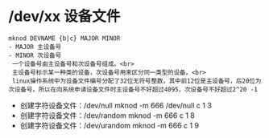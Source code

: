 # /dev/xx 设备文件

    mknod DEVNAME {b|c} MAJOR MINOR
    - MAJOR 主设备号
    - MINOR 次设备号
     一个设备号由主设备号和次设备号组成。<br>
     主设备号标示某一种类的设备，次设备号用来区分同一类型的设备。<br>
     linux操作系统中为设备文件编号分配了32位无符号整数，其中前12位是主设备号，后20位为次设备号，所以在向系统申请设备文件时主设备号不好超过4095，次设备号不好超过2^20 -1  

- 创建字符设备文件：/dev/null
    mknod -m 666 /dev/null c 1 3
- 创建字符设备文件：/dev/random
    mknod -m 666 c 1 8
- 创建字符设备文件：/dev/urandom
    mknod -m 666 c 1 9

